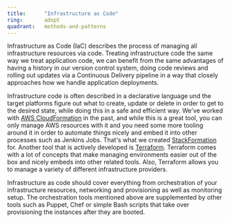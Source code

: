 ```yaml
---
title:      "Infrastructure as Code"
ring:       adopt
quadrant:   methods-and-patterns
---
```


Infrastructure as Code (IaC) describes the process of managing all infrastructure resources via code. Treating infrastructure code the same way we treat application code, we can benefit from the same advantages of having a history in our version control system, doing code reviews and rolling out updates via a Continuous Delivery pipeline in a way that closely approaches how we handle application deployments.

Infrastructure code is often described in a declarative language und the target platforms figure out what to create, update or delete in order to get to the desired state, while doing this in a safe and efficient way. We've worked with [AWS CloudFormation](https://aws.amazon.com/de/cloudformation/) in the past, and while this is a great tool, you can only manage AWS resources with it and you need some more tooling around it in order to automate things nicely and embed it into other processes such as Jenkins Jobs. That's what we created [StackFormation](https://github.com/AOEpeople/StackFormation) for. Another tool that is actively developed is [Terraform](https://www.terraform.io/). Terraform comes with a lot of concepts that make managing environments easier out of the box and nicely embeds into other related tools. Also, Terraform allows you to manage a variety of different infrastructure providers.

Infrastructure as code should cover everything from orchestration of your infrastructure resources, networking and provisioning as well as monitoring setup. The orchestration tools mentioned above are supplemented by other tools such as Puppet, Chef or simple Bash scripts that take over provisioning the instances after they are booted.
